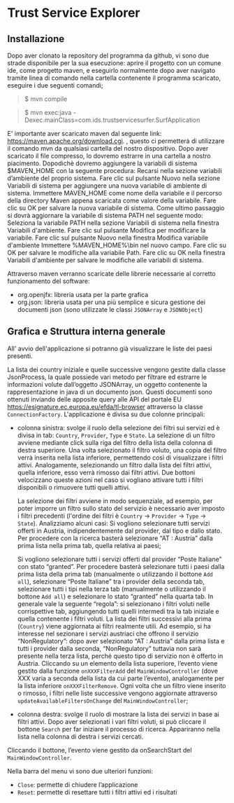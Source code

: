 # Trust Service Explorer
## Installazione
Dopo aver clonato la repository del programma da github, vi sono due strade disponibile per la sua esecuzione:
aprire il progetto con un comune ide, come progetto maven, e eseguirlo normalmente
dopo aver navigato tramite linea di comando nella cartella contenente il programma scaricato, eseguire i due seguenti comandi;
>$ mvn compile

>$ mvn exec:java -Dexec.mainClass=com.ids.trustservicesurfer.SurfApplication

E' importante aver scaricato maven dal seguente link: https://maven.apache.org/download.cgi. , questo ci permetterà di utilizzare il comando mvn da qualsiasi cartella del nostro dispositivo.
Dopo aver scaricato il file compresso, lo dovremo estrarre in una cartella a nostro piacimento.
Dopodichè dovremo aggiungere la variabili di sistema $MAVEN_HOME con la seguente procedura:
Recarsi nella sezione variabili d’ambiente del proprio sistema.
Fare clic sul pulsante Nuovo nella sezione Variabili di sistema per aggiungere una nuova variabile di ambiente di sistema.
Immettere MAVEN_HOME come nome della variabile e il percorso della directory Maven appena scaricata come valore della variabile. Fare clic su OK per salvare la nuova variabile di sistema.
Come ultimo passaggio si dovrà aggiornare la variabile di sistema PATH nel seguente modo:
Seleziona la variabile PATH nella sezione Variabili di sistema nella finestra Variabili d'ambiente. Fare clic sul pulsante Modifica per modificare la variabile.
Fare clic sul pulsante Nuovo nella finestra Modifica variabile d'ambiente
Immettere %MAVEN_HOME%\bin nel nuovo campo. Fare clic su OK per salvare le modifiche alla variabile Path.
Fare clic su OK nella finestra Variabili d'ambiente per salvare le modifiche alle variabili di sistema.

Attraverso maven verranno scaricate delle librerie necessarie al corretto funzionamento del software:
- org.openjfx: libreria usata per la parte grafica
- org.json: libreria usata per una più semplice e sicura gestione dei documenti json (sono utilizzate le classi `JSONArray` e `JSONObject`)

## Grafica e Struttura interna generale
All' avvio dell'applicazione si potranno già visualizzare le liste dei paesi presenti. 

La lista dei country iniziale e quelle successive vengono gestite dalla classe JsonProcess, la quale possiede vari metodo per filtrare ed estrarre le informazioni volute dall’oggetto JSONArray, un oggetto contenente la rappresentazione in java di un documento json. Questi documenti sono ottenuti inviando delle apposite query alle API  del portale EU https://esignature.ec.europa.eu/efda/tl-browser attraverso la classe `ConnectionFactory`.
L'applicazione è divisa su due colonne principali:
- colonna sinistra: svolge il ruolo della selezione dei filtri sui servizi ed è divisa in tab: `Country`, `Provider`, `Type` e `State`. La selezione di un filtro avviene mediante click sulla riga del filtro della lista della colonna di destra superiore. Una volta selezionato il filtro voluto, una copia del filtro verrà inserita nella lista inferiore, permettendo così di visualizzare i filtri attivi. Analogamente, selezionando un filtro dalla lista dei filtri attivi, quella inferiore, esso verrà rimosso dai filtri attivi. Due bottoni velocizzano queste azioni nel caso si vogliano attivare tutti i filtri disponibili o rimuovere tutti quelli attivi.

  La selezione dei filtri avviene in modo sequenziale, ad esempio, per poter imporre un filtro sullo stato del servizio è necessario aver imposto i filtri precedenti (l'ordine dei filtri è `Country` -> `Provider` -> `Type` -> `State`). Analizziamo alcuni casi: 
Si vogliono selezionare tutti servizi offerti in Austria, indipendentemente dal provider, dal tipo e dallo stato. Per procedere con la ricerca basterà selezionare “AT : Austria” dalla prima lista nella prima tab, quella relativa ai paesi;

  Si vogliono selezionare tutti i servizi offerti dal provider “Poste Italiane” con stato “granted”. Per procedere basterà selezionare tutti i paesi dalla prima lista della prima tab (manualmente o utilizzando il bottone `Add all`), selezionare “Poste Italiane” tra i provider della seconda tab, selezionare tutti i tipi nella terza tab (manualmente o utilizzando il bottone `Add all`) e selezionare lo stato “granted” nella quarta tab.
In generale vale la seguente “regola”: si selezionano i filtri voluti nelle corrispettive tab, aggiungendo tutti quelli intermedi tra la tab iniziale e quella contenente i filtri voluti.
  La lista dei filtri successivi alla prima (`Country`) viene aggiornata ai filtri realmente utili. Ad esempio, si ha interesse nel sezionare i servizi austriaci che offrono il servizio “NonRegulatory”: dopo aver selezionato “AT : Austria”  dalla prima lista e tutti i provider dalla seconda, “NonRegulatory” tuttavia non sarà presente nella terza lista, perché questo tipo di servizio non è offerto in Austria.
  Cliccando su un elemento della lista superiore, l’evento viene gestito dalla funzione `onXXXFilterAdd` del `MainWindowController` (dove XXX varia a seconda della lista da cui parte l’evento), analogamente per la lista inferiore `onXXXFilterRemove`. Ogni volta che un filtro viene inserito o rimosso, i filtri nelle liste successive vengono aggiornate attraverso `updateAvailableFiltersOnChange` del `MainWindowController`;

- colonna destra: svolge il ruolo di mostrare la lista dei servizi in base ai filtri attivi. Dopo aver selezionati i vari filtri voluti, si può cliccare il bottone `Search` per far iniziare il processo di ricerca. Appariranno nella lista nella colonna di destra i servizi cercati.

Cliccando il bottone, l’evento viene gestito da onSearchStart del `MainWindowController`.

Nella barra del menu vi sono due ulteriori funzioni:
- `Close`: permette di chiudere l’applicazione
- `Reset`: permette di resettare tutti i filtri attivi ed i risultati
